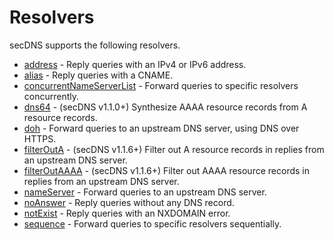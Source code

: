 # Resolvers

secDNS supports the following resolvers.

* [address](resolvers/address.md) - Reply queries with an IPv4 or IPv6 address.
* [alias](resolvers/alias.md) - Reply queries with a CNAME.
* [concurrentNameServerList](resolvers/concurrent_name_server_list.md) - Forward queries to specific resolvers
  concurrently.
* [dns64](resolvers/dns64.md) - (secDNS v1.1.0+) Synthesize AAAA resource records from A resource records.
* [doh](resolvers/doh.md) - Forward queries to an upstream DNS server, using DNS over HTTPS.
* [filterOutA](resolvers/filter_out_a.md) - (secDNS v1.1.6+) Filter out A resource records in replies from an upstream
  DNS
  server.
* [filterOutAAAA](resolvers/filter_out_aaaa.md) - (secDNS v1.1.6+) Filter out AAAA resource records in replies from an
  upstream
  DNS server.
* [nameServer](resolvers/name_server.md) - Forward queries to an upstream DNS server.
* [noAnswer](resolvers/no_answer.md) - Reply queries without any DNS record.
* [notExist](resolvers/not_exist.md) - Reply queries with an NXDOMAIN error.
* [sequence](resolvers/sequence.md) - Forward queries to specific resolvers sequentially.
